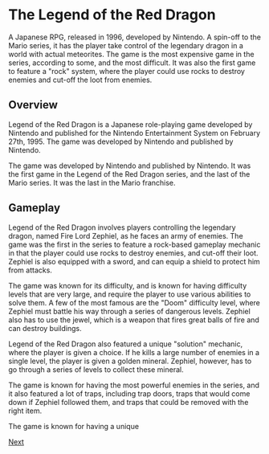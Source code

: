 # The Legend of the Red Dragon

A Japanese RPG, released in 1996, developed by Nintendo. A spin-off to the Mario series, it has the player take control of the legendary dragon in a world with actual meteorites. The game is the most expensive game in the series, according to some, and the most difficult. It was also the first game to feature a "rock" system, where the player could use rocks to destroy enemies and cut-off the loot from enemies.

## Overview

Legend of the Red Dragon is a Japanese role-playing game developed by Nintendo and published for the Nintendo Entertainment System on February 27th, 1995. The game was developed by Nintendo and published by Nintendo.

The game was developed by Nintendo and published by Nintendo. It was the first game in the Legend of the Red Dragon series, and the last of the Mario series. It was the last in the Mario franchise.

## Gameplay

Legend of the Red Dragon involves players controlling the legendary dragon, named Fire Lord Zephiel, as he faces an army of enemies. The game was the first in the series to feature a rock-based gameplay mechanic in that the player could use rocks to destroy enemies, and cut-off their loot. Zephiel is also equipped with a sword, and can equip a shield to protect him from attacks.

The game was known for its difficulty, and is known for having difficulty levels that are very large, and require the player to use various abilities to solve them. A few of the most famous are the "Doom" difficulty level, where Zephiel must battle his way through a series of dangerous levels. Zephiel also has to use the jewel, which is a weapon that fires great balls of fire and can destroy buildings.

Legend of the Red Dragon also featured a unique "solution" mechanic, where the player is given a choice. If he kills a large number of enemies in a single level, the player is given a golden mineral. Zephiel, however, has to go through a series of levels to collect these mineral.

The game is known for having the most powerful enemies in the series, and it also featured a lot of traps, including trap doors, traps that would come down if Zephiel followed them, and traps that could be removed with the right item.

The game is known for having a unique

[Next](186.md)